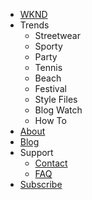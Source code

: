 - [WKND](/)
- Trends
  - Streetwear
  - Sporty  
  - Party
  - Tennis
  - Beach
  - Festival
  - Style Files
  - Blog Watch
  - How To
- [About](/fashion-trends-of-the-season)
- [Blog](/fashion-insights)
- Support
  - [Contact](/faq)
  - [FAQ](/faq)
- [Subscribe](#)